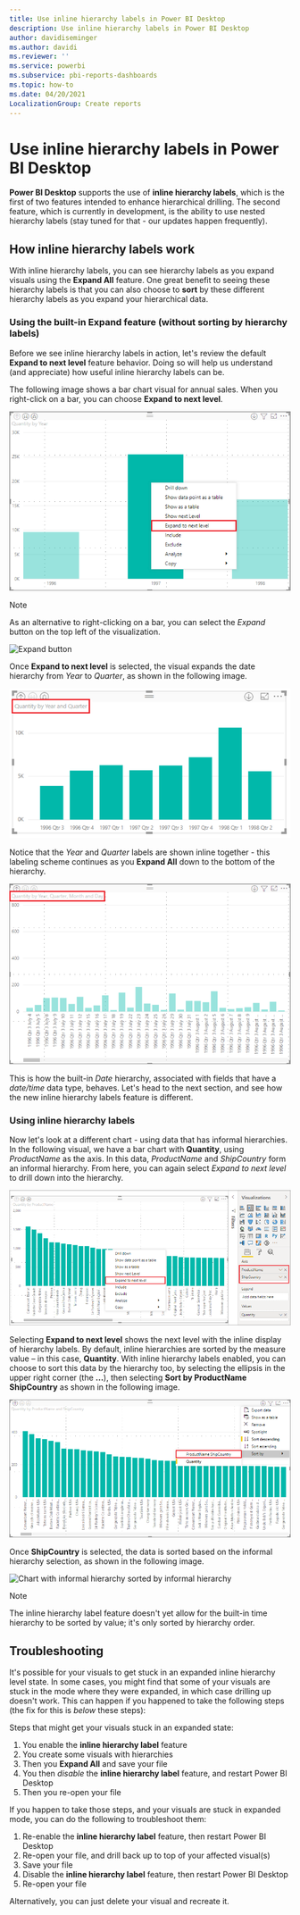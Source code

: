 ```yaml
---
title: Use inline hierarchy labels in Power BI Desktop
description: Use inline hierarchy labels in Power BI Desktop
author: davidiseminger
ms.author: davidi
ms.reviewer: ''
ms.service: powerbi
ms.subservice: pbi-reports-dashboards
ms.topic: how-to
ms.date: 04/20/2021
LocalizationGroup: Create reports
---
```

# Use inline hierarchy labels in Power BI Desktop

**Power BI Desktop** supports the use of **inline hierarchy labels**, which is the first of two features intended to enhance hierarchical drilling. The second feature, which is currently in development, is the ability to use nested hierarchy labels (stay tuned for that - our updates happen frequently).   

## How inline hierarchy labels work
With inline hierarchy labels, you can see hierarchy labels as you expand visuals using the **Expand All** feature. One great benefit to seeing these hierarchy labels is that you can also choose to **sort** by these different hierarchy labels as you expand your hierarchical data.

### Using the built-in Expand feature (without sorting by hierarchy labels)
Before we see inline hierarchy labels in action, let's review the default **Expand to next level** feature behavior. Doing so will help us understand (and appreciate) how useful inline hierarchy labels can be.

The following image shows a bar chart visual for annual sales. When you right-click on a bar, you can choose **Expand to next level**.

![Expand context menu](media/desktop-inline-hierarchy-labels/desktop-inline-hierarchy-labels-menu.png)

> [!NOTE]
> As an alternative to right-clicking on a bar, you can select the *Expand* button on the top left of the visualization.

  ![Expand button](media/desktop-inline-hierarchy-labels/desktop-inline-hierarchy-labels-expand-button-finger.png)


Once **Expand to next level** is selected, the visual expands the date hierarchy from *Year* to *Quarter*, as shown in the following image.

![Visual expanded to year and quarter](media/desktop-inline-hierarchy-labels/desktop-inline-hierarchy-labels-qty-year-quarter.png)

Notice that the *Year* and *Quarter* labels are shown inline together - this labeling scheme continues as you **Expand All** down to the bottom of the hierarchy.

![Visual expanded to year, quarter, and month](media/desktop-inline-hierarchy-labels/desktop-inline-hierarchy-labels-qty-year-quarter-month.png)

This is how the built-in *Date* hierarchy, associated with fields that have a *date/time* data type, behaves. Let's head to the next section, and see how the new inline hierarchy labels feature is different.

### Using inline hierarchy labels
Now let's look at a different chart - using data that has informal hierarchies. In the following visual, we have a bar chart with **Quantity**, using *ProductName* as the axis. In this data, *ProductName* and *ShipCountry* form an informal hierarchy. From here, you can again select *Expand to next level* to drill down into the hierarchy.

![Chart with informal hierarchy](media/desktop-inline-hierarchy-labels/desktop-inline-hierarchy-labels-informal-top-expand.png)

Selecting **Expand to next level** shows the next level with the inline display of hierarchy labels. By default, inline hierarchies are sorted by the measure value – in this case, **Quantity**. With inline hierarchy labels enabled, you can choose to sort this data by the hierarchy too, by selecting the ellipsis in the upper right corner (the **...**), then selecting **Sort by ProductName ShipCountry** as shown in the following image.

![Chart with informal hierarchy sorted by default](media/desktop-inline-hierarchy-labels/desktop-inline-hierarchy-labels-informal-sort-quantity.png)

Once **ShipCountry** is selected, the data is sorted based on the informal hierarchy selection, as shown in the following image.

![Chart with informal hierarchy sorted by informal hierarchy](media/desktop-inline-hierarchy-labels/desktop-inline-hierarchy-labels-informal-sorted.png)

> [!NOTE]
> The inline hierarchy label feature doesn't yet allow for the built-in time hierarchy to be sorted by value; it's only sorted by hierarchy order.
> 
> 

## Troubleshooting
It's possible for your visuals to get stuck in an expanded inline hierarchy level state. In some cases, you might find that some of your visuals are stuck in the mode where they were expanded, in which case drilling up doesn't work. This can happen if you happened to take the following steps (the fix for this is *below* these steps):

Steps that might get your visuals stuck in an expanded state:

1. You enable the **inline hierarchy label** feature
2. You create some visuals with hierarchies
3. Then you **Expand All** and save your file
4. You then *disable* the **inline hierarchy label** feature, and restart Power BI Desktop
5. Then you re-open your file

If you happen to take those steps, and your visuals are stuck in expanded mode, you can do the following to troubleshoot them:

1. Re-enable the **inline hierarchy label** feature, then restart Power BI Desktop
2. Re-open your file, and drill back up to top of your affected visual(s)
3. Save your file
4. Disable the **inline hierarchy label** feature, then restart Power BI Desktop
5. Re-open your file

Alternatively, you can just delete your visual and recreate it.

